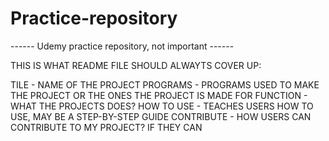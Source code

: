 # Practice-repository
------ Udemy practice repository, not important ------

 THIS IS WHAT README FILE SHOULD ALWAYTS COVER UP:
 
 TILE - NAME OF THE PROJECT
 PROGRAMS - PROGRAMS USED TO MAKE THE PROJECT OR THE ONES THE PROJECT IS MADE FOR
 FUNCTION - WHAT THE PROJECTS DOES?
 HOW TO USE - TEACHES USERS HOW TO USE, MAY BE A STEP-BY-STEP GUIDE
 CONTRIBUTE - HOW USERS CAN CONTRIBUTE TO MY PROJECT? IF THEY CAN
